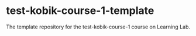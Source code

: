 # test-kobik-course-1-template
The template repository for the test-kobik-course-1 course on Learning Lab.
